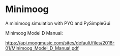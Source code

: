 # Minimoog
A minimoog simulation with PYO and PySimpleGui

Minimoog Model D Manual:

https://api.moogmusic.com/sites/default/files/2018-01/Minimoog_Model_D_Manual.pdf
